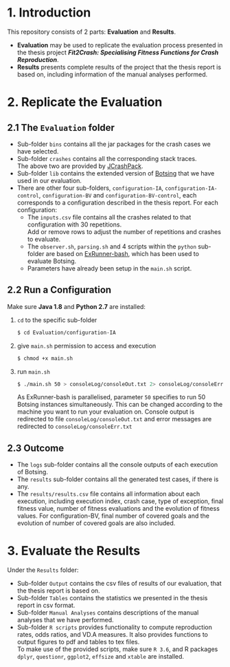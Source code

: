 # 1. Introduction

This repository consists of 2 parts: __Evaluation__ and __Results__. 
* __Evaluation__ may be used to replicate the evaluation process presented in the thesis project ___Fit2Crash: Specialising Fitness Functions for Crash Reproduction___.
* __Results__ presents complete results of the project that the thesis report is based on, including information of the manual analyses performed.

# 2. Replicate the Evaluation

## 2.1 The `Evaluation` folder
- Sub-folder `bins` contains all the jar packages for the crash cases we have selected.
- Sub-folder `crashes` contains all the corresponding stack traces.  
  The above two are provided by [JCrashPack](https://github.com/STAMP-project/JCrashPack).
- Sub-folder `lib` contains the extended version of [Botsing](https://github.com/STAMP-project/Botsing) that we have used in our evaluation.
- There are other four sub-folders, `configuration-IA`, `configuration-IA-control`, `configuration-BV` and `configuration-BV-control`, each corresponds to a configuration described in the thesis report.
    For each configuration:
    + The `inputs.csv` file contains all the crashes related to that configuration with 30 repetitions.  
        Add or remove rows to adjust the number of repetitions and crashes to evaluate.
    + The `observer.sh`, `parsing.sh` and 4 scripts within the `python` sub-folder are based on [ExRunner-bash](https://github.com/STAMP-project/ExRunner-bash), which has been used to evaluate Botsing.
    + Parameters have already been setup in the `main.sh` script.
  
## 2.2 Run a Configuration
Make sure __Java 1.8__ and __Python 2.7__ are installed:
1. `cd` to the specific sub-folder  
   ``` zsh
   $ cd Evaluation/configuration-IA
   ```
2. give `main.sh` permission to access and execution  
   ``` zsh
   $ chmod +x main.sh
   ```
3. run `main.sh`
   ``` zsh
   $ ./main.sh 50 > consoleLog/consoleOut.txt 2> consoleLog/consoleErr.txt &
   ```
   As ExRunner-bash is parallelised, parameter `50` specifies to run 50 Botsing instances simultaneously.
   This can be changed according to the machine you want to run your evaluation on.
   Console output is redirected to file `consoleLog/consoleOut.txt` and error messages are redirected to `consoleLog/consoleErr.txt`

## 2.3 Outcome 
- The `logs` sub-folder contains all the console outputs of each execution of Botsing.
- The `results` sub-folder contains all the generated test cases, if there is any.
- The `results/results.csv` file contains all information about each execution, including execution index, crash case, type of exception, final fitness value, number of fitness evaluations and the evolution of fitness values.
  For configuration-BV, final number of covered goals and the evolution of number of covered goals are also included.

# 3. Evaluate the Results

Under the `Results` folder:
- Sub-folder `Output` contains the csv files of results of our evaluation, that the thesis report is based on.
- Sub-folder `Tables` contains the statistics we presented in the thesis report in csv format.
- Sub-folder `Manual Analyses` contains descriptions of the manual analyses that we have performed.
- Sub-folder `R scripts` provides functionality to compute reproduction rates, odds ratios, and VD.A measures. It also provides functions to output figures to pdf and tables to tex files.  
  To make use of the provided scripts, make sure `R 3.6`, and R packages `dplyr`, `questionr`, `ggplot2`, `effsize` and `xtable` are installed.